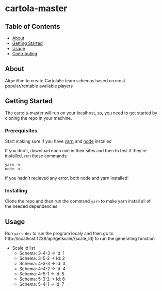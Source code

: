 # cartola-master

## Table of Contents

- [About](#about)
- [Getting Started](#getting_started)
- [Usage](#usage)
- [Contributing](../CONTRIBUTING.md)

## About <a name = "about"></a>

Algorithm to create CartolaFc team schemas based on most popular/rentable available players

## Getting Started <a name = "getting_started"></a>

The cartola-master will run on your localhost, so, you need to get started by cloning the repo in your machine.

### Prerequisites

Start making sure if you have [yarn](https://yarnpkg.com/getting-started/install) and [node](https://nodejs.org/en/download/) installed

If you don't, download each one in their sites and then to test if they're installed, run these commands:
```
yarn -v
node -v
```
If you hadn't recieved any error, both node and yarn installed!

### Installing

Clone the repo and then run the command ```yarn``` to make yarn install all of the needed dependencies

## Usage <a name = "usage"></a>

Run ```yarn dev``` to run the program localy and then go to http://localhost:1239/api/getscale/{scale_id} to run the generating function

* Scale id list
    * Schema: 3-4-3 -> Id: 1
    * Schema: 3-5-2 -> Id: 2
    * Schema: 4-3-3 -> Id: 3
    * Schema: 4-4-2 -> Id: 4
    * Schema: 4-5-1 -> Id: 5
    * Schema: 5-3-2 -> Id: 6
    * Schema: 5-4-1 -> Id: 7
